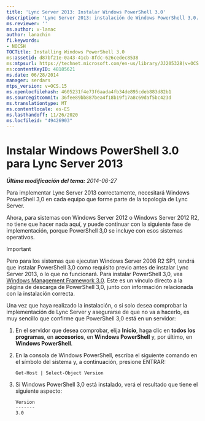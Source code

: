 ```yaml
---
title: 'Lync Server 2013: Instalar Windows PowerShell 3.0'
description: 'Lync Server 2013: instalación de Windows PowerShell 3,0.'
ms.reviewer: ''
ms.author: v-lanac
author: lanachin
f1.keywords:
- NOCSH
TOCTitle: Installing Windows PowerShell 3.0
ms:assetid: d87bf21e-0a43-41cb-8fdc-626cedec8538
ms:mtpsurl: https://technet.microsoft.com/en-us/library/JJ205328(v=OCS.15)
ms:contentKeyID: 48185621
ms.date: 06/28/2014
manager: serdars
mtps_version: v=OCS.15
ms.openlocfilehash: 4605231f4e73f6aada4fb34de895cdeb883d82b1
ms.sourcegitcommit: 36fee89bb887bea4f18b19f17a8c69daf5bc423d
ms.translationtype: MT
ms.contentlocale: es-ES
ms.lasthandoff: 11/26/2020
ms.locfileid: "49426903"
---
```

# <a name="installing-windows-powershell-30-for-lync-server-2013"></a>Instalar Windows PowerShell 3.0 para Lync Server 2013

<div data-xmlns="http://www.w3.org/1999/xhtml">

<div class="topic" data-xmlns="http://www.w3.org/1999/xhtml" data-msxsl="urn:schemas-microsoft-com:xslt" data-cs="https://msdn.microsoft.com/">

<div data-asp="https://msdn2.microsoft.com/asp">



</div>

<div id="mainSection">

<div id="mainBody">

<span> </span>

_**Última modificación del tema:** 2014-06-27_

Para implementar Lync Server 2013 correctamente, necesitará Windows PowerShell 3,0 en cada equipo que forme parte de la topología de Lync Server.

Ahora, para sistemas con Windows Server 2012 o Windows Server 2012 R2, no tiene que hacer nada aquí, y puede continuar con la siguiente fase de implementación, porque PowerShell 3,0 se incluye con esos sistemas operativos.

<div>


> [!IMPORTANT]  
> Pero para los sistemas que ejecutan Windows Server 2008 R2 SP1, tendrá que instalar PowerShell 3,0 como requisito previo antes de instalar Lync Server 2013, o lo que no funcionará. Para instalar PowerShell 3,0, vea <A href="https://go.microsoft.com/fwlink/p/?linkid=329800">Windows Management Framework 3,0</A>. Este es un vínculo directo a la página de descarga de PowerShell 3,0, junto con información relacionada con la instalación correcta.



</div>

Una vez que haya realizado la instalación, o si solo desea comprobar la implementación de Lync Server y asegurarse de que no va a hacerlo, es muy sencillo que confirme que PowerShell 3,0 está en un servidor:

1.  En el servidor que desea comprobar, elija **Inicio**, haga clic en **todos los programas**, en **accesorios**, en **Windows PowerShell** y, por último, en **Windows PowerShell**.

2.  En la consola de Windows PowerShell, escriba el siguiente comando en el símbolo del sistema y, a continuación, presione ENTRAR:
    
        Get-Host | Select-Object Version

3.  Si Windows PowerShell 3,0 está instalado, verá el resultado que tiene el siguiente aspecto:
    
        Version
        -------
        3.0

</div>

<span> </span>

</div>

</div>

</div>

